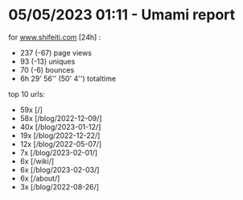 # 05/05/2023 01:11 - Umami report
for www.shifeiti.com [24h] :

 - 237 (-67) page views
 - 93 (-13) uniques
 - 70 (-6) bounces
 - 6h 29' 56'' (50' 4'') totaltime


top 10 urls:
 - 59x [/]
 - 58x [/blog/2022-12-09/]
 - 40x [/blog/2023-01-12/]
 - 19x [/blog/2022-12-22/]
 - 12x [/blog/2022-05-07/]
 - 7x [/blog/2023-02-01/]
 - 6x [/wiki/]
 - 6x [/blog/2023-02-03/]
 - 6x [/about/]
 - 3x [/blog/2022-08-26/]


